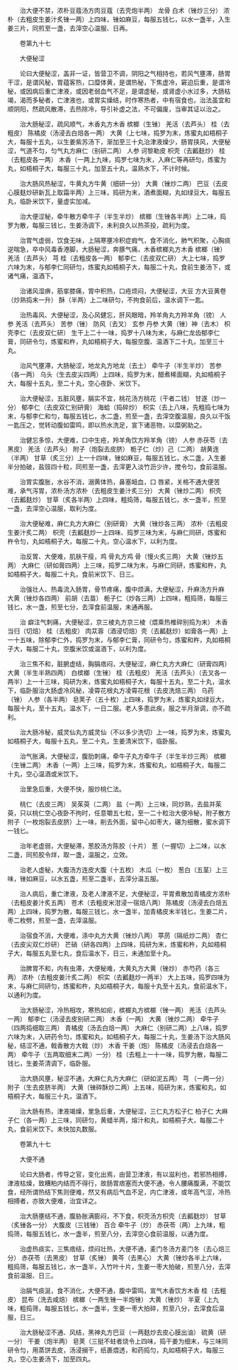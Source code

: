 <!-- { "loadSidebar": true } -->
　　治大便不禁，浓朴豆蔻汤方肉豆蔻（去壳炮半两） 龙骨 白术（锉炒三分） 浓朴（去粗皮生姜汁炙锉一两）上四味，锉如麻豆，每服五钱匕，以水一盏半，入生姜三片，同煎至一盏，去滓空心温服、日再。

　　卷第九十七

　　大便秘涩

　　论曰大便秘涩，盖非一证，皆营卫不调，阴阳之气相持也，若风气壅滞，肠胃干涩，是谓风秘，胃蕴客热，口糜体黄，是谓热秘，下焦虚冷，窘迫后重，是谓冷秘，或因病后重亡津液，或因老弱血气不足，是谓虚秘，或肾虚小水过多，大肠枯竭，渴而多秘者，亡津液也，或胃实燥结，时作寒热者，中有宿食也，治法虽宜和顺阴阳，然疏风散滞，去热除冷，导引补虚之法，不可偏废，当审其证以治之。

　　治大肠秘涩，疏风顺气，木香丸方木香 槟榔（生锉） 羌活（去芦头） 桂（去粗皮） 陈橘皮（汤浸去白焙各一两） 大黄（上七味，捣罗为末，炼蜜丸如梧桐子大，每服十五丸，以生姜紫苏汤下，渐加至三十丸治津液燥少，肠胃挟风，大便秘涩，气道不匀，匀气丸方麻仁（别研二两） 人参 诃黎勒皮 枳壳（去瓤麸炒） 桂（去粗皮各一两） 木香（一两上九味，捣罗七味为末，入麻仁等再研匀，炼蜜为丸，如梧桐子大，每服三十丸，加至五十丸，温熟水下，不计时候。

　　治大肠风热秘涩，牛黄丸方牛黄（细研一分） 大黄（锉炒二两） 巴豆（去皮心膜麸炒研新瓦上取霜半两）上三味，捣研为末，酒煮面糊，丸如绿豆大，每服五丸，临卧米饮下，量虚实加减。

　　治大便涩秘，牵牛散方牵牛子（半生半炒） 槟榔（生锉各半两）上二味，捣罗为散，每服三钱匕，生姜汤调下，未利良久以热茶投，疏利为度。

　　治胃气虚弱，饮食无味，上隔寒壅冷积症瘕气，食不消化，肺气积聚，心胸痰逆喘急，卒中风毒香港脚，大肠秘涩，奔豚气痛，木香槟榔丸方木香 槟榔（锉） 羌活（去芦头） 芎 桂（去粗皮各一两） 郁李仁（去皮双仁研） 大上七味，捣罗六味为末，与郁李仁同研匀，炼蜜丸如梧桐子大，每服二十丸，食前生姜汤下，或诸气痛，温酒下。

　　治诸风湿痹，筋挛膝痛，胃中积热，口疮烦闷，大便秘涩，大豆 方大豆黄卷（炒熟捣末一升） 酥（半两）上二味研匀，不拘食前后，温水调下一匙。

　　治热毒风、大便秘涩，及心风健忘，肝风眼暗，羚羊角丸方羚羊角（镑） 人参 羌活（去芦头） 苦参（锉） 防风（去叉） 玄参 丹参 大黄（锉）神（去木） 枳壳李仁（去皮双仁研） 生干上二十一味，捣罗十八味为末，与麻仁龙齿郁李仁膏，同研令匀，炼蜜和杵，丸如梧桐子大，每服空腹、温酒下二十丸，加至三十丸。

　　治风气壅滞，大肠秘涩，地龙丸方地龙（去土） 牵牛子（半生半炒） 苦参（各一两） 乌头（生去皮尖四两）上四味，捣罗为末，醋煮稀面糊，丸如梧桐子大，每服十五丸，至二十丸，空心夜卧、米饮下。

　　治大便秘涩，五脏风壅，膈实不宜，桃花汤方桃花（干者二钱） 甘遂（炒一分） 郁李仁（去皮双仁别研膏） 海蛤（捣碎炒） 枳实（去上八味，先粗捣七味为末，与郁李仁和匀，每服五钱匕，水二盏，煎至一盏，去滓空腹温服，良久以干饭一匙压之，觉转动腹如雷鸣，即以热水洗足，宣下诸恶物，以糜粥助之。

　　治健忘多惊，大便难，口中生疮，羚羊角饮方羚羊角（镑） 人参 赤茯苓（去黑皮） 羌活（去芦头） 附子（炮裂去皮脐） 栀子仁（炒）己（二两） 胡黄连（半两） 甘草（炙三分）上一十四味，锉如麻豆，每服五钱匕，水二盏，入生姜半分拍破，盐豉四十粒，同煎至一盏，去滓更入淡竹沥少许，搅令匀，食前温服。

　　治胃实腹胀，水谷不消，溺黄体热，鼻塞衄血，口 唇紧，关格不通大便苦难，承气泻胃，浓朴汤方浓朴（去粗皮生姜汁炙三分） 大黄（锉炒二两） 枳壳（去瓤麸炒） 甘草（炙各半两）上四味，粗捣筛，每服五钱匕，水一盏半，煎至一盏，去滓空心温服，取利为度。

　　治大便秘难，麻仁丸方大麻仁（别研膏） 大黄（锉炒各三两） 浓朴（去粗皮生姜汁炙二两） 枳壳（去瓤麸炒一上四味、捣罗三味为末，与麻仁同研，炼蜜和杵令匀，丸如梧桐子大，每服二十丸，空心温水下，以利为度。

　　治反胃、大便难，肌肤干瘦，鸡 骨丸方鸡 骨（慢火炙三两） 大黄（锉炒五两） 大麻仁（研如膏四两）上三味，捣罗二味为末，与麻仁同研，炼蜜和杵，丸如梧桐子大，每服二十丸，食前米饮下、日三。

　　治强壮人、热毒流入肠胃，骨节疼痛，腹中烦满，大便秘涩，升麻汤方升麻 大黄（锉炒各四两） 前胡（去苗） 栀子仁（炒各三两）上四味，粗捣筛，每服三钱匕，水一盏，煎至七分，去滓食前温服，未通再服。

　　治 癖注气刺痛，大便秘涩，京三棱丸方京三棱（煨乘热椎碎别捣为末） 木香 当归（切焙） 桂（去粗皮） 肉苁蓉（酒浸切焙）壳（去瓤麸炒）如膏各一两）上一十五味，除郁李仁外，捣罗为末，与郁李仁膏，同研令匀，炼蜜和杵，丸如梧桐子大，每服二十丸，空腹米饮或温酒下，以利为度。

　　治三焦不和，脏腑虚结，胸膈痞闷，大便秘涩，麻仁丸方大麻仁（研膏四两） 大黄（半生半熟四两） 白槟榔（生锉） 桂（去粗皮） 羌活（去芦头）（去叉各一两半）上一十三味，捣研为末，炼蜜丸如梧桐子大，每服十五丸，至二十丸，温水下，临卧服治大肠虚冷风秘，凌霄花根丸方凌霄花根（去皮洗焙三两） 乌药（锉） 人参（各半两） 皂荚子（五十枚）上四味，捣罗为末，炼蜜丸如绿豆大，每服十丸，至十五丸，温水下，一日二服。老人多患此疾，服之半月渐调，亦不疏利。

　　治大肠冷秘，威灵仙丸方威灵仙（不以多少洗切）上一味，捣罗为末，炼蜜丸如梧桐子大，每服十五丸，至二十丸，生姜清米饮下，临卧服。

　　治气胀满，大便秘涩，腹肋刺痛，牵牛子丸方牵牛子（半生半炒三两） 槟榔（生锉二两） 木香（一两）上三味，捣罗为末，炼蜜和丸，如梧桐子大，每服二十丸，空心温酒或米饮下。

　　治里急后重，大便不快，服炒桃仁法。

　　桃仁（去皮三两） 吴茱萸（二两） 盐（一两）上三味，同炒熟，去盐并茱萸，只以桃仁空心夜卧不拘时，任意嚼五七粒，至一二十粒治大便冷秘，附子散方附子（一枚炮裂去皮脐）上一味，削去外面，留中心如枣大，碾为细散，蜜水调下一钱匕。

　　治年老虚弱，大便秘滞，葱胶汤方陈胶（十片） 葱（一握切）上二味，以水二盏，同煎胶令烊，取一盏，温服之，立效。

　　治老人虚秘，大腹汤方连皮大腹（十五枚） 木瓜（一枚） 葱白（五茎）上三味，锉如麻豆，以水五盏，煎至二盏半，去滓分温五服。

　　治人病后，重亡津液，及老人津液不足，大便秘涩，平胃煮散加青橘皮方浓朴（去粗皮姜汁炙五两） 苍术（去粗皮米泔浸一宿焙八两） 陈橘皮（汤浸去白焙五两）上四味，捣罗为散，每服三钱匕，水一盏半，加青橘皮末半钱匕，生姜二片，枣二枚劈，煎至一盏，去滓温服。

　　治宿食不消，大便难，涤中丸方大黄（锉炒八两） 葶苈（隔纸炒二两） 杏仁（去皮尖双仁炒研） 芒硝（研各四两）上四味，捣研为末，炼蜜和杵，丸如梧桐子大，每服五丸至七丸，食后温水下，日三，未通加至十丸。

　　治脾胃不和，内有虫滞，大便秘难，大黄丸方大黄（锉炒） 赤芍药（各三两） 浓朴（去粗皮姜汁炙二两） 枳实（去瓤麸炒一两半） 大上五味，捣罗四味为末，与麻仁同研匀，炼蜜和杵，丸如梧桐子大，每服十丸至十五丸，食前温水下，以通利为度。

　　治大肠秘涩，冷热相攻，寒热如疟，槟榔丸方槟榔（锉一两） 羌活（去芦头一两） 郁李仁（汤浸去皮别研二两） 木香（一两） 大黄（锉炒二两） 牵牛子（四两捣细取三两） 青橘皮（汤去白焙一两） 大麻仁（别研二两）上八味，捣罗六味为末，入研药令匀，炼蜜和丸，如梧桐子大，每服二十丸，生姜汤下治大肠风秘，结涩不通，戟香散方大戟（炒） 木香 干姜（炮） 陈橘皮（汤浸去白焙各一两） 牵牛子（五两取细末二两）一分） 桂（去粗上一十一味，捣罗为散，每服二钱匕，生姜茶清调下，临卧服。

　　治大肠风壅，秘涩不通，大麻仁丸方大麻仁（研如泥五两） 芎 （一两一分） 附子（生去皮脐半两） 大黄（锉碎酥炒二两）上五味，捣研为末，炼蜜和丸，如梧桐子大，每服三十丸，温酒下。

　　治大肠有热，津液竭燥，里急后重，大便秘涩，三仁丸方松子仁 柏子仁 大麻子仁（各一两）上三味，同研匀，黄蜡半两，熔汁和丸，如梧桐子大，每服二十丸，食前米饮下。未快加丸数服。

　　卷第九十七

　　大便不通

　　论曰大肠者，传导之官，变化出焉，由营卫津液，有以滋利也，若邪热相搏，津液枯燥，致糟粕内结而不得行，故肠胃痞塞而大便不通，令人腰痛腹满，不能饮食，经所谓热结下焦则便难，然又有病后气血不足，内亡津液，或年高气涩，冷热相搏者，亦致大便难，治宜详之。

　　治大肠壅结不通，腹胁胀满膨闷，不下食，枳壳汤方枳壳（去瓤麸炒） 甘草（炙锉各一分） 大腹皮（三钱锉） 百合 牵牛子（炒） 赤茯苓（两）上九味，粗捣筛，每服五钱匕，水一盏半，煎至八分，去滓空心食前温服，以通为度。

　　治虚热痰实，三焦痞结，烦闷壮热，大便不通，麦门冬汤方麦门冬（去心焙三分） 赤茯苓（去黑皮） 甘草（炙锉） 黄芩（去黑心） 大黄（锉炒各半上六味，粗捣筛，每服五钱匕，水一盏半，入竹叶十片，生姜一枣大拍破，煎至八分，去滓食前温服、日三。

　　治膈气痰涎，食不消化，大便不通，腹中雷鸣，宣气木香饮方木香 桂（去粗皮） 昆布（洗去咸焙） 槟榔（一两生锉一半炮锉） 大黄（锉炒） 半夏（上九味，粗捣筛，每服五钱匕，水一盏半，生姜一枣大拍碎，煎至八分，去滓食后温服，日三。

　　治大肠秘涩不通、风结，黑神丸方巴豆（一两麸炒去皮心膜出油） 硫黄（研一分） 干姜（炮半两） 皂荚（三挺不蛀者烧令上四味，捣干姜为细末，与三味同研令匀，用蒸饼去皮，汤浸搦干，纸裹煨透，和药捣匀，丸如梧桐子大，每服三丸，空心生姜汤下，加至四丸。

